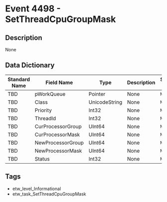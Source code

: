 # Event 4498 - SetThreadCpuGroupMask

## Description
None

## Data Dictionary
|Standard Name|Field Name|Type|Description|Sample Value|
|---|---|---|---|---|
|TBD|pWorkQueue|Pointer|None|`None`|
|TBD|Class|UnicodeString|None|`None`|
|TBD|Priority|Int32|None|`None`|
|TBD|ThreadId|Int32|None|`None`|
|TBD|CurProcessorGroup|UInt64|None|`None`|
|TBD|CurProcessorMask|UInt64|None|`None`|
|TBD|NewProcessorGroup|UInt64|None|`None`|
|TBD|NewProcessorMask|UInt64|None|`None`|
|TBD|Status|Int32|None|`None`|

## Tags
* etw_level_Informational
* etw_task_SetThreadCpuGroupMask